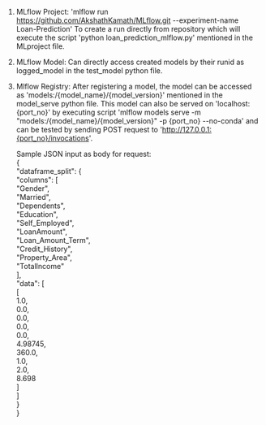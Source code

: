 1. MLflow Project: 'mlflow run https://github.com/AkshathKamath/MLflow.git --experiment-name Loan-Prediction' To create a run directly from repository which will execute the script 'python loan_prediction_mlflow.py' mentioned in the MLproject file.

2. MLflow Model: Can directly access created models by their runid as logged_model in the test_model python file.

3. Mlflow Registry: After registering a model, the model can be accessed as 'models:/{model_name}/{model_version}' mentioned in the model_serve python file. This model can also be served on 'localhost:{port_no}' by executing script 'mlflow models serve -m "models:/{model_name}/{model_version}" -p {port_no} --no-conda' and can be tested by sending POST request to 'http://127.0.0.1:{port_no}/invocations'.

   Sample JSON input as body for request:  
    {  
    "dataframe_split": {  
        "columns": [  
            "Gender",  
            "Married",  
            "Dependents",  
            "Education",  
            "Self_Employed",  
            "LoanAmount",  
            "Loan_Amount_Term",  
            "Credit_History",  
            "Property_Area",  
            "TotalIncome"  
        ],  
        "data": [  
            [  
                1.0,  
                0.0,  
                0.0,  
                0.0,  
                0.0,  
                4.98745,  
                360.0,  
                1.0,  
                2.0,  
                8.698  
            ]  
        ]  
    }  
}  
